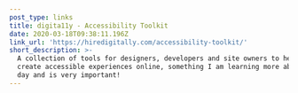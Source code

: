 ```yaml
---
post_type: links
title: digita11y - Accessibility Toolkit
date: 2020-03-18T09:38:11.196Z
link_url: 'https://hiredigitally.com/accessibility-toolkit/'
short_description: >-
  A collection of tools for designers, developers and site owners to help you
  create accessible experiences online, something I am learning more about every
  day and is very important!
---
```


